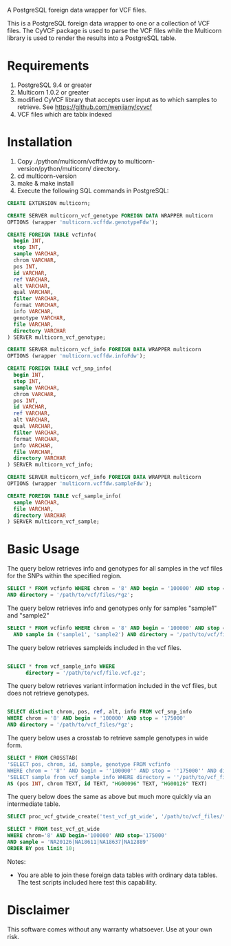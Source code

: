 

A PostgreSQL foreign data wrapper for VCF files.

This is a PostgreSQL foreign data wrapper to one or a collection of VCF files. The CyVCF package is used to parse the VCF files while the Multicorn library is used to render the results into a PostgreSQL table.

Requirements
============

1. PostgreSQL 9.4 or greater
2. Multicorn 1.0.2 or greater 
3. modified CyVCF library that accepts user input as to which samples to retrieve. See https://github.com/wenjiany/cyvcf
4. VCF files which are tabix indexed


Installation
============

1. Copy ./python/multicorn/vcffdw.py to multicorn-version/python/multicorn/ directory.
2. cd multicorn-version
3. make & make install 
4. Execute the following SQL commands in PostgreSQL:

```sql
CREATE EXTENSION multicorn;

CREATE SERVER multicorn_vcf_genotype FOREIGN DATA WRAPPER multicorn 
OPTIONS (wrapper 'multicorn.vcffdw.genotypeFdw');

CREATE FOREIGN TABLE vcfinfo(
  begin INT,
  stop INT,
  sample VARCHAR,
  chrom VARCHAR,
  pos INT,
  id VARCHAR,
  ref VARCHAR,
  alt VARCHAR,
  qual VARCHAR,
  filter VARCHAR,
  format VARCHAR,
  info VARCHAR,
  genotype VARCHAR,
  file VARCHAR,
  directory VARCHAR
) SERVER multicorn_vcf_genotype;

CREATE SERVER multicorn_vcf_info FOREIGN DATA WRAPPER multicorn 
OPTIONS (wrapper 'multicorn.vcffdw.infoFdw');

CREATE FOREIGN TABLE vcf_snp_info(
  begin INT,
  stop INT,
  sample VARCHAR,
  chrom VARCHAR,
  pos INT,
  id VARCHAR,
  ref VARCHAR,
  alt VARCHAR,
  qual VARCHAR,
  filter VARCHAR,
  format VARCHAR,
  info VARCHAR,
  file VARCHAR,
  directory VARCHAR
) SERVER multicorn_vcf_info;

CREATE SERVER multicorn_vcf_info FOREIGN DATA WRAPPER multicorn
OPTIONS (wrapper 'multicorn.vcffdw.sampleFdw');

CREATE FOREIGN TABLE vcf_sample_info(
  sample VARCHAR,
  file VARCHAR,
  directory VARCHAR
) SERVER multicorn_vcf_sample;
```

Basic Usage
============

The query below retrieves info and genotypes for all samples in the vcf files for the SNPs within the specified region.

```sql
SELECT * FROM vcfinfo WHERE chrom = '8' AND begin = '100000' AND stop = '175000' 
AND directory = '/path/to/vcf/files/*gz';
```

The query below retrieves info and genotypes only for samples "sample1" and "sample2"

```sql
SELECT * FROM vcfinfo WHERE chrom = '8' AND begin = '100000' AND stop = '175000' 
  AND sample in ('sample1', 'sample2') AND directory = '/path/to/vcf/files/*gz';
```

The query below retrieves sampleids included in the vcf files.

```sql

SELECT * from vcf_sample_info WHERE 
      directory = '/path/to/vcf/file.vcf.gz';
```

The query below retrieves variant information included in the vcf files, but
does not retrieve genotypes.

```sql

SELECT distinct chrom, pos, ref, alt, info FROM vcf_snp_info 
WHERE chrom = '8' AND begin = '100000' AND stop = '175000' 
AND directory = '/path/to/vcf_files/*gz';
```

The query below uses a crosstab to retrieve sample genotypes in wide form.

```sql
SELECT * FROM CROSSTAB(
'SELECT pos, chrom, id, sample, genotype FROM vcfinfo 
WHERE chrom = ''8'' AND begin = ''100000'' AND stop = ''175000'' AND directory = ''/path/to/vcf_files/*gz'' order by 1', 
'SELECT sample from vcf_sample_info WHERE directory = ''/path/to/vcf_files/*gz'' and sample in (''HG00096'', ''HG00126'') ')
AS (pos INT, chrom TEXT, id TEXT, "HG00096" TEXT, "HG00126" TEXT)
```

The query below does the same as above but much more quickly via an intermediate table.

```sql
SELECT proc_vcf_gtwide_create('test_vcf_gt_wide', '/path/to/vcf_files/*.vcf.gz');

SELECT * FROM test_vcf_gt_wide 
WHERE chrom='8' AND begin='100000' AND stop='175000'
AND sample = 'NA20126|NA18611|NA18637|NA12889'
ORDER BY pos limit 10;
```
Notes:

* You are able to join these foreign data tables with ordinary data tables. The test scripts included here test this capability.


Disclaimer
==========

This software comes without any warranty whatsoever.  Use at your own risk.
